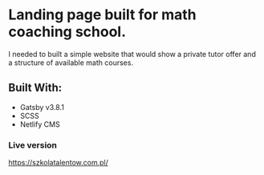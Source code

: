 <h1>Landing page built for math coaching school.</h1>
<p>I needed to built a simple website that would show a private tutor offer and a structure of available math courses.</p>
<h2>Built With:</h2>
  <ul>
    <li>Gatsby v3.8.1</li>
    <li>SCSS</li>
    <li>Netlify CMS</li>
  </ul>
<h3>Live version</h3>
<a href="https://szkolatalentow.com.pl/">https://szkolatalentow.com.pl/</a>
